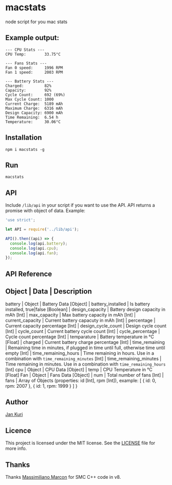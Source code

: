 # macstats
node script for you mac stats

## Example output:

```shell
--- CPU Stats ---
CPU Temp:        33.75°C

--- Fans Stats ---
Fan 0 speed:     1996 RPM
Fan 1 speed:     2003 RPM

--- Battery Stats ---
Charged:         82%
Capacity:        92%
Cycle Count:     692 (69%)
Max Cycle Count: 1000
Current Charge:  5189 mAh
Maximum Charge:  6316 mAh
Design Capacity: 6900 mAh
Time Remaining:  6.54 h
Temperature:     30.06°C
```

## Installation

```shell
npm i macstats -g
```

## Run

```shell
macstats
```

## API

Include `/lib/api` in your script if you want to use the API. API returns a promise with object of data.
Example:

````JavaScript
'use strict';

let API = require('../lib/api');

API().then((api) => {
  console.log(api.battery);
  console.log(api.cpu);
  console.log(api.fan);
});
````

## API Reference

Object   | Data                      | Description
---------------------------------------------------------------------------------------------------------------------------------
battery  | Object                    | Battery Data [Object]
         | battery_installed         | Is battery installed, true|false [Boolean]
         | design_capacity           | Battery design capacity in mAh [Int]
         | max_capacity              | Max battery capacity in mAh [Int]
         | current_capacity          | Current battery capacuty in mAh [Int]
         | percentage                | Current capacity percentage [Int]
         | design_cycle_count        | Design cycle count [Int]
         | cycle_count               | Current battery cycle count [Int]
         | cycle_percentage          | Cycle count percentage [Int]
         | temparature               | Battery temperature in °C [Float]
         | charged                   | Current battery charge percentage [Int]
         | time_remaining            | Remaining time in minutes, if plugged in time until full, otherwise time until empty [Int]
         | time_remaining_hours      | Time remaining in hours. Use in a combination with `time_remaining_minutes` [Int]
         | time_remaining_minutes    | Time remaining in minutes. Use in a combination with `time_remaining_hours` [Int]
cpu      | Object                    | CPU Data [Object]
         | temp                      | CPU Temperature in °C [Float]
Fan      | Object                    | Fans Data [Object]
         | num                       | Total number of fans [Int]
         | fans                      | Array of Objects (properties: id [Int], rpm [Int]), example: [ { id: 0, rpm: 2007 }, { id: 1, rpm: 1999 } ] }

## Author

[Jan Kuri](http://www.jankuri.com)

## Licence

This project is licensed under the MIT license. See the [LICENSE](LICENSE) file for more info.

## Thanks

Thanks [Massimiliano Marcon](https://github.com/mmarcon) for SMC C++ code in v8.
